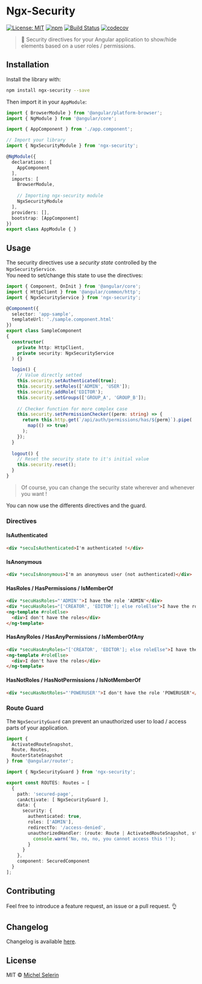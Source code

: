 # Ngx-Security

[![License: MIT](https://img.shields.io/badge/License-MIT-yellow.svg)](https://opensource.org/licenses/MIT)
[![npm](https://img.shields.io/npm/v/ngx-security.svg)](https://www.npmjs.com/package/ngx-security)
[![Build Status](https://travis-ci.org/mselerin/ngx-security.svg?branch=master)](https://travis-ci.org/mselerin/ngx-security)
[![codecov](https://codecov.io/gh/mselerin/ngx-security/branch/master/graph/badge.svg)](https://codecov.io/gh/mselerin/ngx-security)

> :closed_lock_with_key: Security directives for your Angular application to show/hide elements based on a user roles / permissions.


## Installation
Install the library with:
```bash
npm install ngx-security --save
```

Then import it in your `AppModule`:
```typescript
import { BrowserModule } from '@angular/platform-browser';
import { NgModule } from '@angular/core';

import { AppComponent } from './app.component';

// Import your library
import { NgxSecurityModule } from 'ngx-security';

@NgModule({
  declarations: [
    AppComponent
  ],
  imports: [
    BrowserModule,
    
    // Importing ngx-security module
    NgxSecurityModule
  ],
  providers: [],
  bootstrap: [AppComponent]
})
export class AppModule { }
```


## Usage

The security directives use a *security state* controlled by the `NgxSecurityService`.  
You need to set/change this state to use the directives:  

```typescript
import { Component, OnInit } from '@angular/core';
import { HttpClient } from '@angular/common/http';
import { NgxSecurityService } from 'ngx-security';

@Component({
  selector: 'app-sample',
  templateUrl: './sample.component.html'
})
export class SampleComponent
{
  constructor(
    private http: HttpClient,
    private security: NgxSecurityService
  ) {}

  login() {
    // Value directly setted
    this.security.setAuthenticated(true);
    this.security.setRoles(['ADMIN', 'USER']);
    this.security.addRole('EDITOR');
    this.security.setGroups(['GROUP_A', 'GROUP_B']);
    
    // Checker function for more complex case
    this.security.setPermissionChecker((perm: string) => {
      return this.http.get(`/api/auth/permissions/has/${perm}`).pipe(
        map(() => true)
      );
    });
  }
  
  logout() {
    // Reset the security state to it's initial value
    this.security.reset();
  }
}
```

> Of course, you can change the security state wherever and whenever you want !

You can now use the differents directives and the guard.

### Directives

#### IsAuthenticated
```html
<div *secuIsAuthenticated>I'm authenticated !</div>
```

#### IsAnonymous
```html
<div *secuIsAnonymous>I'm an anonymous user (not authenticated)</div>
```


#### HasRoles / HasPermissions / IsMemberOf
```html
<div *secuHasRoles="'ADMIN'">I have the role 'ADMIN'</div>
<div *secuHasRoles="['CREATOR', 'EDITOR']; else roleElse">I have the role 'CREATOR' and 'EDITOR'</div>
<ng-template #roleElse>
  <div>I don't have the roles</div>
</ng-template>
```


#### HasAnyRoles / HasAnyPermissions / IsMemberOfAny
```html
<div *secuHasAnyRoles="['CREATOR', 'EDITOR']; else roleElse">I have the role 'CREATOR' or 'EDITOR'</div>
<ng-template #roleElse>
  <div>I don't have the roles</div>
</ng-template>
```


#### HasNotRoles / HasNotPermissions / IsNotMemberOf
```html
<div *secuHasNotRoles="'POWERUSER'">I don't have the role 'POWERUSER'</div>
```




### Route Guard
The `NgxSecurityGuard` can prevent an unauthorized user to load / access parts of your application.

```typescript
import {
  ActivatedRouteSnapshot,
  Route, Routes,
  RouterStateSnapshot
} from '@angular/router';

import { NgxSecurityGuard } from 'ngx-security';

export const ROUTES: Routes = [
  {
    path: 'secured-page',
    canActivate: [ NgxSecurityGuard ],
    data: {
      security: {
        authenticated: true,
        roles: ['ADMIN'],
        redirectTo: '/access-denied',
        unauthorizedHandler: (route: Route | ActivatedRouteSnapshot, state?: RouterStateSnapshot) => {
          console.warn('No, no, no, you cannot access this !');
        }
      }
    },
    component: SecuredComponent
  }
];
```



## Contributing
Feel free to introduce a feature request, an issue or a pull request. :ok_hand:


## Changelog
Changelog is available [here](https://github.com/mselerin/ngx-security/blob/master/projects/ngx-security/CHANGELOG.md).

## License
MIT © [Michel Selerin](https://github.com/mselerin)
